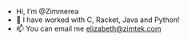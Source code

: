 -  Hi, I’m @Zimmerea
- 🌱 I have worked with C, Racket, Java and Python!
- 📫 You can email me elizabeth@zimtek.com
